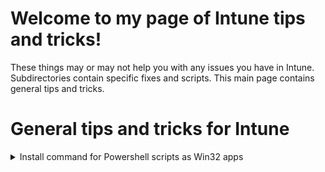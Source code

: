 # Welcome to my page of Intune tips and tricks!
These things may or may not help you with any issues you have in Intune.<br>
Subdirectories contain specific fixes and scripts. This main page contains general tips and tricks.

# General tips and tricks for Intune 

<details>
<summary>Install command for Powershell scripts as Win32 apps</summary>
Many online recommend the below as the install command for PS scripts deployed as Win32 apps.
  
```powershell.exe -noprofile -executionpolicy bypass -file .\SCRIPT.ps1```

However, this initiates a 32-bit Powershell host. This is necessary if you're deploying to 32 bit machines, but you're probably deploying to a fleet of 64 bit-only machines. 
With a 32-bit Powershell host, we are limited on the cmdlets we can use. Instead of the above install command, use this instead to initiate as a 64-bit host. If you ever had PS scripts fail as a Win32 app, the use of 32-bit Powershell host is likely why.
```%WINDIR%\sysnative\WindowsPowerShell\v1.0\powershell.exe -noprofile -executionpolicy bypass -windowstyle hidden -file .\SCRIPT.ps1```

I recommend the flag to keep the window style hidden as well since many 64 bit cmdlets initiaite a Powershell window. 
</details>
